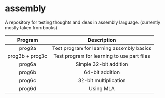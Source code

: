 # assembly
A repository for testing thoughts and ideas in assembly language.
(currently mostly taken from books)

| Program         | Description                                 |
|:---------------:|:-------------------------------------------:|
| prog3a          | Test program for learning assembly basics   |
| prog3b + prog3c | Test program for learning to use part files |
| prog6a          | Simple 32-bit addition                      |
| prog6b          | 64-bit addition                             |
| prog6c          | 32-bit multiplication                       |
| prog6d          | Using MLA                                   |
